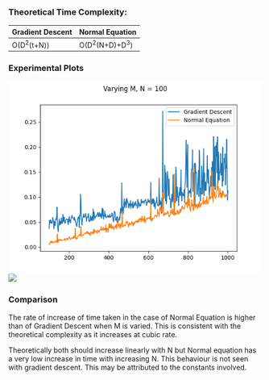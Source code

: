### Theoretical Time Complexity:
| Gradient Descent | Normal Equation |
| ------------- | ------------- |
| O(D<sup>2</sup>(t+N))  | O(D<sup>2</sup>(N+D)+D<sup>3</sup>)|

### Experimental Plots

![](./images/time_compare/varym.png)
![](./images/time_compare/varyn.pmg)

### Comparison
The rate of increase of time taken in the case of Normal Equation is higher than of Gradient Descent when M is varied. This is consistent with the theoretical complexity as it increases at cubic rate.

Theoretically both should increase linearly with N but Normal equation has a very low increase in time with increasing N. This behaviour is not seen with gradient descent. This may be attributed to the constants involved.
